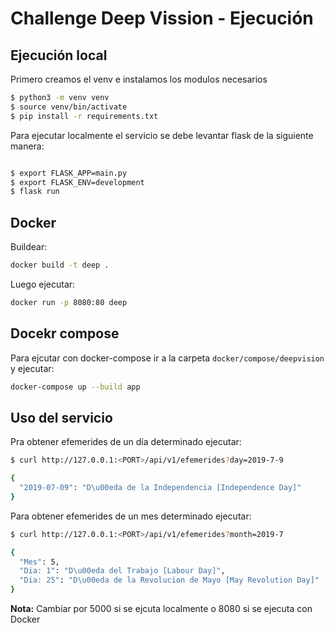 # Challenge Deep Vission - Ejecución


## Ejecución local

Primero creamos el venv e instalamos los modulos necesarios

```bash
$ python3 -m venv venv
$ source venv/bin/activate
$ pip install -r requirements.txt

```

Para ejecutar localmente el servicio se debe levantar flask de la siguiente manera:

```bash

$ export FLASK_APP=main.py
$ export FLASK_ENV=development
$ flask run
```


## Docker

Buildear:

```bash
docker build -t deep .
```

Luego ejecutar:

```bash
docker run -p 8080:80 deep
```

## Docekr compose

Para ejcutar con docker-compose ir a la carpeta `docker/compose/deepvision` y ejecutar:

```bash
docker-compose up --build app

```

## Uso del servicio

Pra obtener efemerides de un día determinado ejecutar:

```bash 
$ curl http://127.0.0.1:<PORT>/api/v1/efemerides?day=2019-7-9

{
  "2019-07-09": "D\u00eda de la Independencia [Independence Day]"
}
```


Para obtener efemerides de un mes determinado ejecutar:

```bash 
$ curl http://127.0.0.1:<PORT>/api/v1/efemerides?month=2019-7

{
  "Mes": 5, 
  "Dia: 1": "D\u00eda del Trabajo [Labour Day]", 
  "Dia: 25": "D\u00eda de la Revolucion de Mayo [May Revolution Day]"
}
```

**Nota:** Cambiar <PORT> por 5000 si se ejcuta localmente o 8080 si se ejecuta con Docker
